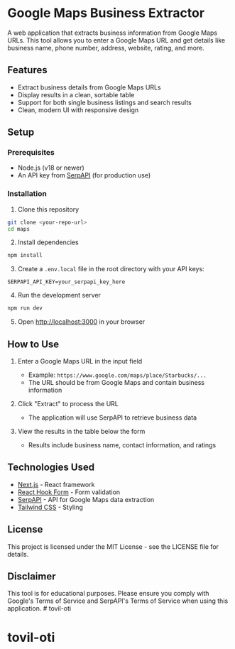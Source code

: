 # Google Maps Business Extractor

A web application that extracts business information from Google Maps URLs. This tool allows you to enter a Google Maps URL and get details like business name, phone number, address, website, rating, and more.

## Features

- Extract business details from Google Maps URLs
- Display results in a clean, sortable table
- Support for both single business listings and search results
- Clean, modern UI with responsive design

## Setup

### Prerequisites

- Node.js (v18 or newer)
- An API key from [SerpAPI](https://serpapi.com/) (for production use)

### Installation

1. Clone this repository
```bash
git clone <your-repo-url>
cd maps
```

2. Install dependencies
```bash
npm install
```

3. Create a `.env.local` file in the root directory with your API keys:
```
SERPAPI_API_KEY=your_serpapi_key_here
```

4. Run the development server
```bash
npm run dev
```

5. Open [http://localhost:3000](http://localhost:3000) in your browser

## How to Use

1. Enter a Google Maps URL in the input field
   - Example: `https://www.google.com/maps/place/Starbucks/...`
   - The URL should be from Google Maps and contain business information

2. Click "Extract" to process the URL
   - The application will use SerpAPI to retrieve business data
   
3. View the results in the table below the form
   - Results include business name, contact information, and ratings

## Technologies Used

- [Next.js](https://nextjs.org/) - React framework
- [React Hook Form](https://react-hook-form.com/) - Form validation
- [SerpAPI](https://serpapi.com/) - API for Google Maps data extraction
- [Tailwind CSS](https://tailwindcss.com/) - Styling

## License

This project is licensed under the MIT License - see the LICENSE file for details.

## Disclaimer

This tool is for educational purposes. Please ensure you comply with Google's Terms of Service and SerpAPI's Terms of Service when using this application. # tovil-oti
# tovil-oti
